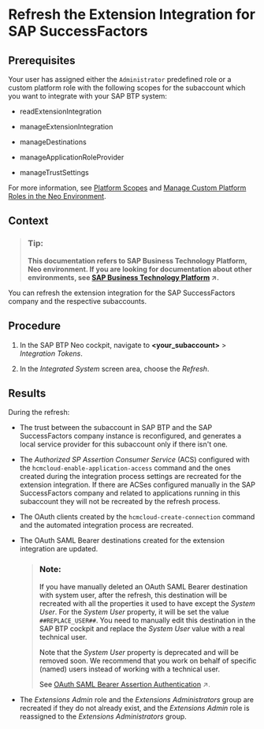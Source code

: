 <!-- loio9d3f8090a0044b18acb69702d0ad8d6f -->

# Refresh the Extension Integration for SAP SuccessFactors



<a name="loio9d3f8090a0044b18acb69702d0ad8d6f__prereq_rps_3c2_n3b"/>

## Prerequisites

Your user has assigned either the `Administrator` predefined role or a custom platform role with the following scopes for the subaccount which you want to integrate with your SAP BTP system:

-   readExtensionIntegration

-   manageExtensionIntegration

-   manageDestinations

-   manageApplicationRoleProvider

-   manageTrustSettings


For more information, see [Platform Scopes](https://help.sap.com/viewer/65de2977205c403bbc107264b8eccf4b/Cloud/en-US/f2260746ed8e446fafdeaaa8ab43e307.html) and [Manage Custom Platform Roles in the Neo Environment](https://help.sap.com/viewer/65de2977205c403bbc107264b8eccf4b/Cloud/en-US/ede5f721e78e4d678c87c8a200c564ca.html).



## Context

> ### Tip:  
> **This documentation refers to SAP Business Technology Platform, Neo environment. If you are looking for documentation about other environments, see [SAP Business Technology Platform](https://help.sap.com/viewer/65de2977205c403bbc107264b8eccf4b/Cloud/en-US/6a2c1ab5a31b4ed9a2ce17a5329e1dd8.html "SAP Business Technology Platform (SAP BTP) is an integrated offering comprised of four technology portfolios: database and data management, application development and integration, analytics, and intelligent technologies. The platform offers users the ability to turn data into business value, compose end-to-end business processes, and build and extend SAP applications quickly.") :arrow_upper_right:.**

You can refresh the extension integration for the SAP SuccessFactors company and the respective subaccounts.



<a name="loio9d3f8090a0044b18acb69702d0ad8d6f__steps_qlv_kk2_n2b"/>

## Procedure

1.  In the SAP BTP Neo cockpit, navigate to **<your\_subaccount\>** \> *Integration Tokens*.

2.  In the *Integrated System* screen area, choose the *Refresh*.




<a name="loio9d3f8090a0044b18acb69702d0ad8d6f__result_mnk_lk2_n2b"/>

## Results

During the refresh:

-   The trust between the subaccount in SAP BTP and the SAP SuccessFactors company instance is reconfigured, and generates a local service provider for this subaccount only if there isn't one.

-   The *Authorized SP Assertion Consumer Service* \(ACS\) configured with the `hcmcloud-enable-application-access` command and the ones created during the integration process settings are recreated for the extension integration. If there are ACSes configured manually in the SAP SuccessFactors company and related to applications running in this subaccount they will not be recreated by the refresh process.

-   The OAuth clients created by the `hcmcloud-create-connection` command and the automated integration process are recreated.

-   The OAuth SAML Bearer destinations created for the extension integration are updated.

    > ### Note:  
    > If you have manually deleted an OAuth SAML Bearer destination with system user, after the refresh, this destination will be recreated with all the properties it used to have except the *System User*. For the *System User* property, it will be set the value `##REPLACE_USER##`. You need to manually edit this destination in the SAP BTP cockpit and replace the *System User* value with a real technical user.
    > 
    > Note that the *System User* property is deprecated and will be removed soon. We recommend that you work on behalf of specific \(named\) users instead of working with a technical user.
    > 
    > See [OAuth SAML Bearer Assertion Authentication](https://help.sap.com/viewer/cca91383641e40ffbe03bdc78f00f681/Cloud/en-US/c69ea6aacd714ad2ae8ceb5fc3ceea56.html "Create and configure an OAuth SAML Bearer Assertion destination for an application in the Cloud Foundry environment.") :arrow_upper_right:.

-   The *Extensions Admin* role and the *Extensions Administrators* group are recreated if they do not already exist, and the *Extensions Admin* role is reassigned to the *Extensions Administrators* group.


